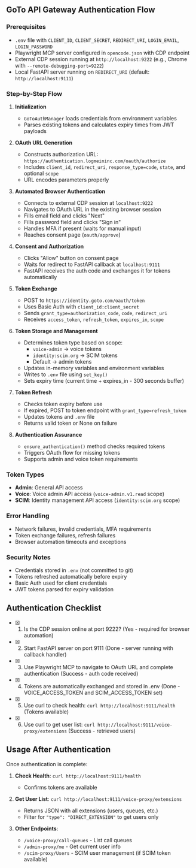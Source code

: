 ## GoTo API Gateway Authentication Flow

### Prerequisites
- `.env` file with `CLIENT_ID`, `CLIENT_SECRET`, `REDIRECT_URI`, `LOGIN_EMAIL`, `LOGIN_PASSWORD`
- Playwright MCP server configured in `opencode.json` with CDP endpoint
- External CDP session running at `http://localhost:9222` (e.g., Chrome with `--remote-debugging-port=9222`)
- Local FastAPI server running on `REDIRECT_URI` (default: `http://localhost:9111`)

### Step-by-Step Flow

1. **Initialization**
   - `GoToAuthManager` loads credentials from environment variables
   - Parses existing tokens and calculates expiry times from JWT payloads

2. **OAuth URL Generation**
   - Constructs authorization URL: `https://authentication.logmeininc.com/oauth/authorize`
   - Includes `client_id`, `redirect_uri`, `response_type=code`, `state`, and optional `scope`
   - URL encodes parameters properly

3. **Automated Browser Authentication**
    - Connects to external CDP session at `localhost:9222`
    - Navigates to OAuth URL in the existing browser session
    - Fills email field and clicks "Next"
    - Fills password field and clicks "Sign in"
    - Handles MFA if present (waits for manual input)
    - Reaches consent page (`oauth/approve`)

4. **Consent and Authorization**
    - Clicks "Allow" button on consent page
    - Waits for redirect to FastAPI callback at `localhost:9111`
    - FastAPI receives the auth code and exchanges it for tokens automatically

5. **Token Exchange**
   - POST to `https://identity.goto.com/oauth/token`
   - Uses Basic Auth with `client_id:client_secret`
   - Sends `grant_type=authorization_code`, `code`, `redirect_uri`
   - Receives `access_token`, `refresh_token`, `expires_in`, `scope`

6. **Token Storage and Management**
   - Determines token type based on scope:
     - `voice-admin` → voice tokens
     - `identity:scim.org` → SCIM tokens
     - Default → admin tokens
   - Updates in-memory variables and environment variables
   - Writes to `.env` file using `set_key()`
   - Sets expiry time (current time + expires_in - 300 seconds buffer)

7. **Token Refresh**
   - Checks token expiry before use
   - If expired, POST to token endpoint with `grant_type=refresh_token`
   - Updates tokens and `.env` file
   - Returns valid token or None on failure

8. **Authentication Assurance**
   - `ensure_authentication()` method checks required tokens
   - Triggers OAuth flow for missing tokens
   - Supports admin and voice token requirements

### Token Types
- **Admin**: General API access
- **Voice**: Voice admin API access (`voice-admin.v1.read` scope)
- **SCIM**: Identity management API access (`identity:scim.org` scope)

### Error Handling
- Network failures, invalid credentials, MFA requirements
- Token exchange failures, refresh failures
- Browser automation timeouts and exceptions

### Security Notes
- Credentials stored in `.env` (not committed to git)
- Tokens refreshed automatically before expiry
- Basic Auth used for client credentials
- JWT tokens parsed for expiry validation

## Authentication Checklist

- [x] 1. Is the CDP session online at port 9222? (Yes - required for browser automation)
- [x] 2. Start FastAPI server on port 9111 (Done - server running with callback handler)
- [x] 3. Use Playwright MCP to navigate to OAuth URL and complete authentication (Success - auth code received)
- [x] 4. Tokens are automatically exchanged and stored in .env (Done - VOICE_ACCESS_TOKEN and SCIM_ACCESS_TOKEN set)
- [x] 5. Use curl to check health: `curl http://localhost:9111/health` (Tokens available)
- [x] 6. Use curl to get user list: `curl http://localhost:9111/voice-proxy/extensions` (Success - retrieved users)

## Usage After Authentication

Once authentication is complete:

1. **Check Health**: `curl http://localhost:9111/health`
   - Confirms tokens are available

2. **Get User List**: `curl http://localhost:9111/voice-proxy/extensions`
   - Returns JSON with all extensions (users, queues, etc.)
   - Filter for `"type": "DIRECT_EXTENSION"` to get users only

3. **Other Endpoints**:
   - `/voice-proxy/call-queues` - List call queues
   - `/admin-proxy/me` - Get current user info
   - `/scim-proxy/Users` - SCIM user management (if SCIM token available)